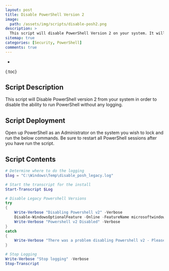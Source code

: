 ```yaml
---
layout: post
title: Disable PowerShell Version 2
image: 
  path: /assets/img/scripts/disable-posh2.png
description: >
  This script will disable PowerShell Version 2 on your system. It will alter your servers ability to operate PowerShell and should be tested before implementing into your production environment.
sitemap: true
categories: [Security, PowerShell]
comments: true
---
```

* 
{:toc}

## Script Description
This script will Disable PowerShell version 2 from your system in order to disable the ability to run PowerShell without any logging.

## Script Deployment

Open up PowerShell as an Administrator on the system you wish to lock and run the below commands. Be sure to restart all PowerShell sessions after you have run the script.

## Script Contents 

```powershell
# Determine where to do the logging
$log = "C:\Windows\Temp\disable_posh_legacy.log"

# Start the transcript for the install
Start-Transcript $Log

# Disable Legacy Powershell Versions
try 
{
    Write-Verbose "Disabling Powershell v2" -Verbose
    Disable-WindowsOptionalFeature -Online -FeatureName microsoftwindowspowershellv2
    Write-Verbose "Powershell v2 Disabled" -Verbose
}
catch 
{
    Write-Verbose "There was a problem disabling Powershell v2 - Please check the logs for more information" -Verbose
}

# Stop Logging
Write-Verbose "Stop logging" -Verbose
Stop-Transcript
```